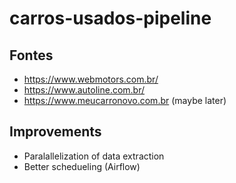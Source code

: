 # carros-usados-pipeline


## Fontes

- https://www.webmotors.com.br/
- https://www.autoline.com.br/ 
- https://www.meucarronovo.com.br (maybe later)

## Improvements
- Paralallelization of data extraction
- Better schedueling (Airflow)
